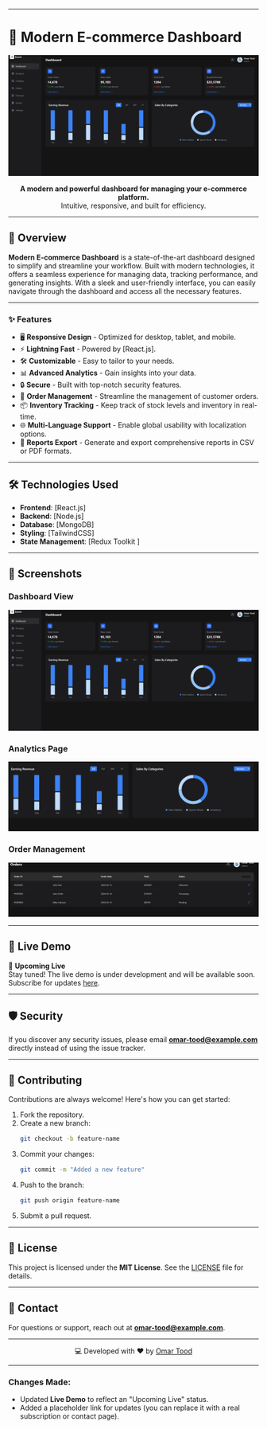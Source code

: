 
---

# 🚀 Modern E-commerce Dashboard

![Project Banner](/assets/images/Screenshot%202024-11-20%20185739.png)

<p align="center">
  <b>A modern and powerful dashboard for managing your e-commerce platform.</b><br/>
  Intuitive, responsive, and built for efficiency.
</p>

---

## 📖 Overview

**Modern E-commerce Dashboard** is a state-of-the-art dashboard designed to simplify and streamline your workflow. Built with modern technologies, it offers a seamless experience for managing data, tracking performance, and generating insights. With a sleek and user-friendly interface, you can easily navigate through the dashboard and access all the necessary features.

---

### ✨ Features

- 🖥️ **Responsive Design** - Optimized for desktop, tablet, and mobile.
- ⚡ **Lightning Fast** - Powered by [React.js].
- 🛠️ **Customizable** - Easy to tailor to your needs.
- 📊 **Advanced Analytics** - Gain insights into your data.
- 🔒 **Secure** - Built with top-notch security features.
- 🛒 **Order Management** - Streamline the management of customer orders.
- 📦 **Inventory Tracking** - Keep track of stock levels and inventory in real-time.
- 🌐 **Multi-Language Support** - Enable global usability with localization options.
- 📁 **Reports Export** - Generate and export comprehensive reports in CSV or PDF formats.

---

## 🛠️ Technologies Used

- **Frontend**: [React.js]
- **Backend**: [Node.js]
- **Database**: [MongoDB]
- **Styling**: [TailwindCSS]
- **State Management**: [Redux Toolkit ]

---

## 🎨 Screenshots

### Dashboard View
![Dashboard Screenshot](/assets/images/Screenshot%202024-11-20%20185739.png)

### Analytics Page
![Analytics Screenshot](/assets/images/1.png)

### Order Management
![Order Management Screenshot](/assets/images/2.png)

---

## 🚀 Live Demo

🚧 **Upcoming Live**  
Stay tuned! The live demo is under development and will be available soon. Subscribe for updates [here](https://your-updates-link.com).

---

## 🛡️ Security

If you discover any security issues, please email **omar-tood@example.com** directly instead of using the issue tracker.

---

## 🤝 Contributing

Contributions are always welcome! Here's how you can get started:

1. Fork the repository.
2. Create a new branch:
   ```bash
   git checkout -b feature-name
   ```
3. Commit your changes:
   ```bash
   git commit -m "Added a new feature"
   ```
4. Push to the branch:
   ```bash
   git push origin feature-name
   ```
5. Submit a pull request.

---

## 📜 License

This project is licensed under the **MIT License**. See the [LICENSE](./LICENSE) file for details.

---

## 💬 Contact

For questions or support, reach out at **omar-tood@example.com**.

---

<p align="center">💻 Developed with ❤️ by <a href="https://github.com/omar-tood">Omar Tood</a></p>

---

### Changes Made:
- Updated **Live Demo** to reflect an "Upcoming Live" status.
- Added a placeholder link for updates (you can replace it with a real subscription or contact page).

